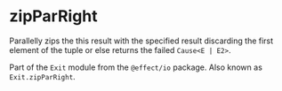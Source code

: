 # zipParRight

Parallelly zips the this result with the specified result discarding the
first element of the tuple or else returns the failed `Cause<E | E2>`.

Part of the `Exit` module from the `@effect/io` package. Also known as `Exit.zipParRight`.
